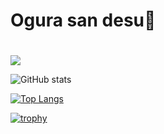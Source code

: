 # Ogura san desu👋

#
![](https://github-profile-summary-cards.vercel.app/api/cards/profile-details?username=kunihik0&theme=vue-dark&count_private=true)

![GitHub stats](https://github-readme-stats.vercel.app/api?username=kunihik0&show_icons=true&theme=vue-dark&count_private=true)

[![Top Langs](https://github-readme-stats.vercel.app/api/top-langs/?username=kunihik0&layout=compact&theme=vue-dark&count_private=true)](https://github.com/anuraghazra/github-readme-stats)

[![trophy](https://github-profile-trophy.vercel.app/?username=kunihik0&theme=discord&count_private=true)](https://github.com/ryo-ma/github-profile-trophy)

